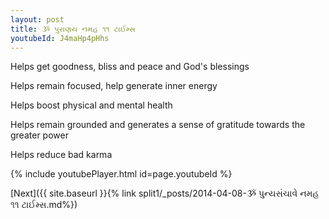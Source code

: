 ```yaml
---
layout: post
title: ૐ પુરાણય નમહ ૧૧ ટાઈમ્સ
youtubeId: J4maHp4pHhs
---
```

 
 
Helps get goodness, bliss and peace and God's blessings
 
Helps remain focused, help generate inner energy 
 
Helps boost physical and mental health 
 
Helps remain grounded and generates a sense of gratitude towards the greater power 
 
Helps reduce bad karma
 
 
 
 


{% include youtubePlayer.html id=page.youtubeId %}
 
[Next]({{ site.baseurl }}{% link  split1/_posts/2014-04-08-ૐ પુન્યસંચાવે નમહ ૧૧ ટાઈમ્સ.md%})
 
